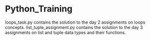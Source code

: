 # Python_Training

loops_task.py contains the solution to the day 2 assignments on loops concepts.
list_tuple_assignment.py contains the solution to the day 3 assignments on list and tuple data types and their functions.

